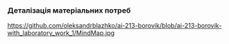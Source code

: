 ### Деталізація матеріальних потреб

https://github.com/oleksandrblazhko/ai-213-borovik/blob/ai-213-borovik-with_laboratory_work_1/MindMap.jpg
